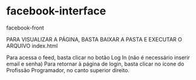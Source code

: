 # facebook-interface
facebook-front

PARA VISUALIZAR A PÁGINA, BASTA BAIXAR A PASTA E EXECUTAR O ARQUIVO index.html

Para acessa o feed, basta clicar no botão Log In (não é necessário inserir email e senha)
Para retornar à página de login, basta clicar no ícone do Profissão Programador, no canto superior direito.
